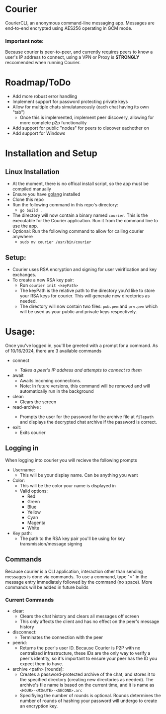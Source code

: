    # Courier
CourierCLI, an anonymous command-line messaging app. Messages are end-to-end encrypted using AES256 operating in GCM mode.
### Important note:
Because courier is peer-to-peer, and currently requires peers to know a user's IP address to connect, using a VPN or Proxy is **STRONGLY** reccomended when running Courier. 


# Roadmap/ToDo
- Add more robust error handling
- Implement support for password protecting private keys
- Allow for multiple chats simulataneously (each chat having its own "tab")
  - Once this is implemented, implement peer discovery, allowing for more complete p2p functionality
- Add support for public "nodes" for peers to discover eachother on
- Add support for Windows

# Installation and Setup
## Linux Installation
- At the moment, there is no offical install script, so the app must be compiled manually
- Ensure you have [golang](https://go.dev/doc/install) installed
- Clone this repo
- Run the following command in this repo's directory:
  - `go build .`
- The directory will now contain a binary named `courier`. This is the executable for the Courier application. Run it from the command line to use the app.
- Optional: Run the following command to allow for calling courier anywhere
  - `sudo mv courier /usr/bin/courier`

## Setup: 
- Courier uses RSA encryption and signing for user veirification and key exchanges.
- To create a new RSA key pair:
  - Run `courier init <keyPath>`
  - The keyPath is the relative path to the directory you'd like to store your RSA keys for courier. This will generate new directories as needed.
  - The directory will now contain two files: `pub.pem` and `prv.pem` which will be used as your public and private keys respectively.

# Usage:
Once you've logged in, you'll be greeted with a prompt for a command. As of 10/16/2024, there are 3 available commands
- connect <address>
  - Takes a peer's IP address and attempts to connect to them
- await
  - Awaits incoming connections.
  - Note: In future versions, this command will be removed and will automatically run in the background
- clear:
  - Clears the screen
- read-archive <filepath>:
  - Prompts the user for the password for the archive file at `filepath` and displays the decrypted chat archive if the password is correct.
- exit:
  - Exits courier

## Logging in
When logging into courier you will recieve the following prompts
- Username:
  - This will be your display name. Can be anything you want
- Color: 
  - This will be the color your name is displayed in 
  - Valid options:
    - Red
    - Green
    - Blue
    - Yellow
    - Cyan
    - Magenta 
    - White
- Key path:
  - The path to the RSA key pair you'll be using for key transmission/message signing

## Commands
Because courier is a CLI application, interaction other than sending messages is done via commands.
To use a command, type ">" in the message entry immediately followed by the command (no space).
More commands will be added in future builds

### Current Commands
- clear:
  - Clears the chat history and clears all messages off screen
  - This only affects the client and has no effect on the peer's message history
- disconnect:
  - Terminates the connection with the peer
- peerid: 
    - Returns the peer's user ID. Because Courier is P2P with no centralized infrastructure, these IDs are the only way to verify a peer's identity, so it's important to ensure your peer has the ID you expect them to have.
- archive \<path> \[rounds]:
  - Creates a password-protected archive of the chat, and stores it to the specified directory (creating new directories as needed). The archive's file name is based on the current time, and it is name as `<HOUR>-<MINUTE>-<SECOND>.arc`
  - Specifiying the number of rounds is optional. Rounds determines the number of rounds of hashing your password will undergo to create an encryption key.
